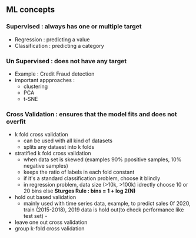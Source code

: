 ## ML concepts

### Supervised : always has one or multiple target
- Regression : predicting a value
- Classification : predicting a category

### Un Supervised : does not have any target
- Example : Credit Fraud detection 
- important appproaches :
  - clustering
  - PCA
  - t-SNE

### Cross Validation : ensures that the model fits and does not overfit
- k fold cross validation
  - can be used with all kind of datasets
  - splits any dataest into k folds
- stratified k fold cross validation
  - when data set is skewed (examples 90% ppositive samples, 10% negative samples)
  - keeps the ratio of labels in each fold constant
  - if it's a standard classification problem, choose it blindly
  - in regression problem, data size (>10k, >100k) idrectly choose 10 or 20 bins else **Sturges Rule : bins = 1 + log 2(N)**
- hold out based validation
  - mainly used with time series data, example, to predict sales 0f 2020, train (2015-2018), 2019 data is hold out(to check performance like test set)
		- 
- leave one out cross validation
- group k-fold cross validation
	

